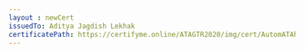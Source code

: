 ```yaml
--- 
layout : newCert 
issuedTo: Aditya Jagdish Lekhak 
certificatePath: https://certifyme.online/ATAGTR2020/img/cert/AutomATAhon/AdityaJagdishLekhak_9b68b.png
--- 
```

